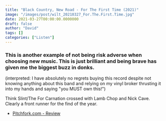```yaml
---
title: "Black Country, New Road - For The First Time (2021)"
image: "/images/post/wilt_20210327_For.The.First.Time.jpg"
date: 2021-03-27T00:00:00.0000000
draft: false
author: "David"
tags: []
categories: ["Listen"]
---
```

### This is another example of not being risk adverse when choosing new music. This is just brilliant and being brave has given me the biggest buzz in donks.

 (interpreted: I have absolutely no regrets buying this record despite not knowing anything about this band and relying on my vinyl broker thrusting it into my hands and saying "you MUST own this!")

 Think Slint/The For Carnation crossed with Lamb Chop and Nick Cave. Clearly a front runner for the find of the year.

-  [Pitchfork.com - Review](https://pitchfork.com/reviews/albums/black-country-new-road-for-the-first-time/)
